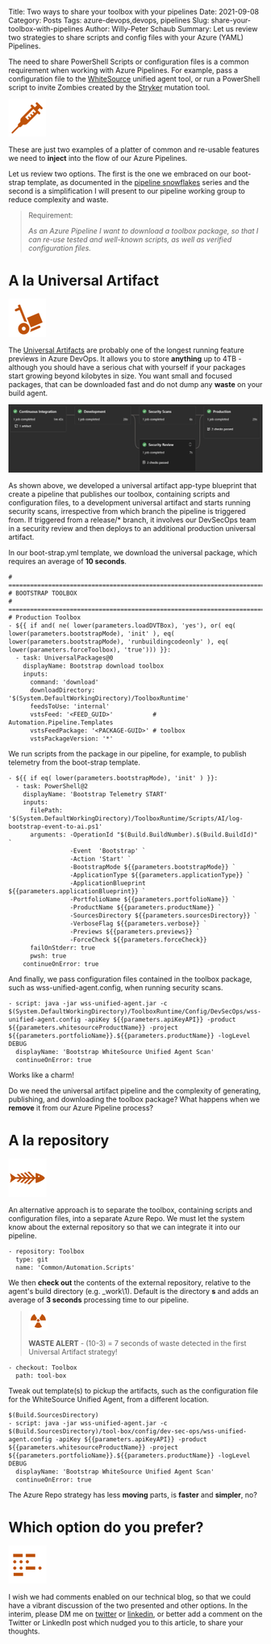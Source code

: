 Title: Two ways to share your toolbox with your pipelines 
Date: 2021-09-08
Category: Posts 
Tags: azure-devops,devops, pipelines
Slug: share-your-toolbox-with-pipelines
Author: Willy-Peter Schaub
Summary: Let us review two strategies to share scripts and config files with your Azure (YAML) Pipelines.

The need to share PowerShell Scripts or configuration files is a common requirement when working with Azure Pipelines. For example, pass a configuration file to the [WhiteSource](https://whitesource.atlassian.net/wiki/spaces/WD/pages/804814917/Unified+Agent+Overview) unified agent tool, or run a PowerShell script to invite Zombies created by the [Stryker](https://stryker-mutator.io/) mutation tool. 

![Inject](/images/share-your-toolbox-with-pipelines-1.png)

These are just two examples of a platter of common and re-usable features we need to **inject** into the flow of our Azure Pipelines.

Let us review two options. The first is the one we embraced on our boot-strap template, as documented in the [pipeline snowflakes](https://wsbctechnicalblog.github.io/why-pipelines-part1.html) series and the second is a simplification I will present to our pipeline working group to reduce complexity and waste.

> Requirement:
>
> _As an Azure Pipeline I want to download a toolbox package, so that I can re-use tested and well-known scripts, as well as verified configuration files._

# A la Universal Artifact

![UA](/images/share-your-toolbox-with-pipelines-2.png)

The [Universal Artifacts](https://docs.microsoft.com/en-us/azure/devops/artifacts/quickstarts/universal-packages?view=azure-devops) are probably one of the longest running feature previews in Azure DevOps. It allows you to store **anything** up to 4TB - although you should have a serious chat with yourself if your packages start growing beyond kilobytes in size. You want small and focused packages, that can be downloaded fast and do not dump any **waste** on your build agent.

![Pipeline](/images/share-your-toolbox-with-pipelines-5.png)

As shown above, we developed a universal artifact app-type blueprint that create a pipeline that publishes our toolbox, containing scripts and configuration files, to a development universal artifact and starts running security scans, irrespective from which branch the pipeline is triggered from. If triggered from a release/* branch, it involves our DevSecOps team in a security review and then deploys to an additional production universal artifact.

In our boot-strap.yml template, we download the universal package, which requires an average of **10 seconds**.

```
# ===========================================================================
# BOOTSTRAP TOOLBOX
# ===========================================================================
# Production Toolbox
- ${{ if and( ne( lower(parameters.loadDVTBox), 'yes'), or( eq( lower(parameters.bootstrapMode), 'init' ), eq( lower(parameters.bootstrapMode), 'runbuildingcodeonly' ), eq( lower(parameters.forceToolbox), 'true'))) }}:
  - task: UniversalPackages@0
    displayName: Bootstrap download toolbox
    inputs:
      command: 'download'
      downloadDirectory: '$(System.DefaultWorkingDirectory)/ToolboxRuntime'
      feedsToUse: 'internal'
      vstsFeed: '<FEED_GUID>'           # Automation.Pipeline.Templates
      vstsFeedPackage: '<PACKAGE-GUID>' # toolbox
      vstsPackageVersion: '*'
```

We run scripts from the package in our pipeline, for example, to publish telemetry from the boot-strap template.

```
- ${{ if eq( lower(parameters.bootstrapMode), 'init' ) }}:
  - task: PowerShell@2
    displayName: 'Bootstrap Telemetry START'
    inputs:
      filePath: '$(System.DefaultWorkingDirectory)/ToolboxRuntime/Scripts/AI/log-bootstrap-event-to-ai.ps1'
      arguments: -OperationId "$(Build.BuildNumber).$(Build.BuildId)" `
                 -Event  'Bootstrap' `
                 -Action 'Start' `
                 -BootstrapMode ${{parameters.bootstrapMode}} ` 
                 -ApplicationType ${{parameters.applicationType}} `
                 -ApplicationBlueprint ${{parameters.applicationBlueprint}} `
                 -PortfolioName ${{parameters.portfolioName}} `
                 -ProductName ${{parameters.productName}} `
                 -SourcesDirectory ${{parameters.sourcesDirectory}} `
                 -VerboseFlag ${{parameters.verbose}} `
                 -Previews ${{parameters.previews}} `
                 -ForceCheck ${{parameters.forceCheck}}
      failOnStderr: true
      pwsh: true
    continueOnError: true
```

And finally, we pass configuration files contained in the toolbox package, such as wss-unified-agent.config, when running security scans.

```
- script: java -jar wss-unified-agent.jar -c $(System.DefaultWorkingDirectory)/ToolboxRuntime/Config/DevSecOps/wss-unified-agent.config -apiKey ${{parameters.apiKeyAPI}} -product ${{parameters.whitesourceProductName}} -project ${{parameters.portfolioName}}.${{parameters.productName}} -logLevel DEBUG
  displayName: 'Bootstrap WhiteSource Unified Agent Scan'
  continueOnError: true
```

Works like a charm!

Do we need the universal artifact pipeline and the complexity of generating, publishing, and downloading the toolbox package? What happens when we **remove** it from our Azure Pipeline process?

# A la repository

![Code Repo](/images/share-your-toolbox-with-pipelines-3.png)

An alternative approach is to separate the toolbox, containing scripts and configuration files, into a separate Azure Repo. We must let the system know about the external repository so that we can integrate it into our pipeline.

```
- repository: Toolbox
  type: git
  name: 'Common/Automation.Scripts'
```

We then **check out** the contents of the external repository, relative to the agent's build directory (e.g. \_work\1). Default is the directory **s** and adds an average of **3 seconds** processing time to our pipeline.

> ![Waste](/images/share-your-toolbox-with-pipelines-6.png) 
>
> **WASTE ALERT** - (10-3) = 7 seconds of waste detected in the first Universal Artifact strategy!


```
- checkout: Toolbox
  path: tool-box
```

Tweak out template(s) to pickup the artifacts, such as the configuration file for the WhiteSource Unified Agent, from a different location.

```
$(Build.SourcesDirectory)
- script: java -jar wss-unified-agent.jar -c $(Build.SourcesDirectory)/tool-box/config/dev-sec-ops/wss-unified-agent.config -apiKey ${{parameters.apiKeyAPI}} -product ${{parameters.whitesourceProductName}} -project ${{parameters.portfolioName}}.${{parameters.productName}} -logLevel DEBUG
  displayName: 'Bootstrap WhiteSource Unified Agent Scan'
  continueOnError: true
```

The Azure Repo strategy has less **moving** parts, is **faster** and **simpler**, no?

# Which option do you prefer?

![Option](/images/share-your-toolbox-with-pipelines-4.png)

I wish we had comments enabled on our technical blog, so that we could have a vibrant discussion of the two presented and other options. In the interim, please DM me on [twitter](www.twitter.com/wpschaub) or [linkedin](www.linkedin.com/in/wpschaub), or better add a comment on the Twitter or LinkedIn post which nudged you to this article, to share your thoughts.

